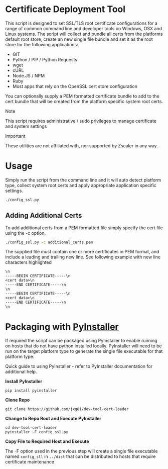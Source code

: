 # Certificate Deployment Tool
This script is designed to set SSL/TLS root certificate configurations for a range of common command line and developer tools on Windows, OSX and Linux systems. The script will collect and bundle all certs from the platforms default root store, create an new single file bundle and set it as the root store for the following applications:
 - GIT
 - Python / PIP / Python Requests
 - wget
 - cURL
 - Node.JS / NPM
 - Ruby
 - Most apps that rely on the OpenSSL cert store configuration

You can optionally supply a PEM formatted certificate bundle to add to the cert bundle that will be created from the platform specific system root certs.
> [!NOTE]
> This script requires administrative / sudo privileges to manage certificate and system settings

> [!IMPORTANT]
> These utilities are not affiliated with, nor supported by Zscaler in any way.

# Usage
Simply run the script from the command line and it will auto detect platform type, collect system root certs and apply appropriate application specific settings.

```bash
./config_ssl.py
```

## Adding Additional Certs
To add additional certs from a PEM formatted file simply specify the cert file using the -c option.

```bash
./config_ssl.py -c additional_certs.pem
```

The supplied file must contain one or more certificates in PEM format, and include a leading and trailing new line. See following example with new line characters highlighted

```text
\n
-----BEGIN CERTIFICATE-----\n
<cert data>\n
-----END CERTIFICATE-----\n
\n
-----BEGIN CERTIFICATE-----\n
<cert data>\n
-----END CERTIFICATE-----\n
\n
```

# Packaging with [PyInstaller](https://pyinstaller.org/)

If required the script can be packaged using PyInstaller to enable running on hosts that do not have python installed locally. PyInstaller will need to be run on the target platform type to generate the single file executable for that platform type.

Quick guide to using PyInstaller - refer to PyInstaller documentation for additional help.

**Install PyInstaller**

```
pip install pyinstaller
```

**Clone Repo**

```
git clone https://github.com/jxg81/dev-tool-cert-loader
```

**Change to Repo Root and Execute PyInstaller**

```
cd dev-tool-cert-loader
pyinstaller -F config_ssl.py
```
**Copy File to Required Host and Execute**

The -F option used in the previous step will create a single file executable named `config_sll` in `../dist` that can be distributed to hosts that require certificate maintenance